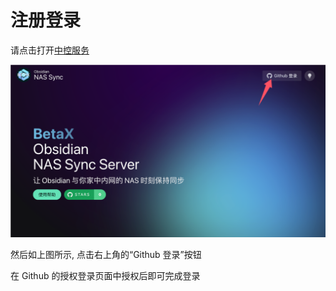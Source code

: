 # 注册登录

请点击打开[中控服务](https://ons.betax.dev)

![c1](../public/img/c1.png)

然后如上图所示, 点击右上角的“Github 登录”按钮

在 Github 的授权登录页面中授权后即可完成登录
